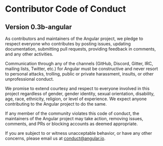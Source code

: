 # Contributor Code of Conduct
## Version 0.3b-angular

As contributors and maintainers of the Angular project, we pledge to respect everyone who contributes by posting issues, updating documentation, submitting pull requests, providing feedback in comments, and any other activities.

Communication through any of the channels (GitHub, Discord, Gitter, IRC, mailing lists, Twitter, etc.) for Angular must be constructive and never resort to personal attacks, trolling, public or private harassment, insults, or other unprofessional conduct.

We promise to extend courtesy and respect to everyone involved in this project regardless of gender, gender identity, sexual orientation, disability, age, race, ethnicity, religion, or level of experience. We expect anyone contributing to the Angular project to do the same.

If any member of the community violates this code of conduct, the maintainers of the Angular project may take action, removing issues, comments, and PRs or blocking accounts as deemed appropriate.

If you are subject to or witness unacceptable behavior, or have any other concerns, please email us at [conduct@angular.io](mailto:conduct@angular.io).
